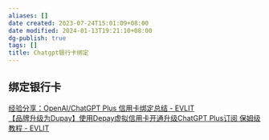 ```yaml
---
aliases: []
date created: 2023-07-24T15:01:09+08:00
date modified: 2024-01-13T19:21:10+08:00
dg-publish: true
tags: []
title: Chatgpt银行卡绑定
---
```


## 绑定银行卡
[经验分享：OpenAI/ChatGPT Plus 信用卡绑定总结 - EVLIT](https://www.evlit.com/1308.html)  
[【品牌升级为Dupay】使用Depay虚拟信用卡开通升级ChatGPT Plus订阅 保姆级教程 - EVLIT](https://www.evlit.com/16816.html)